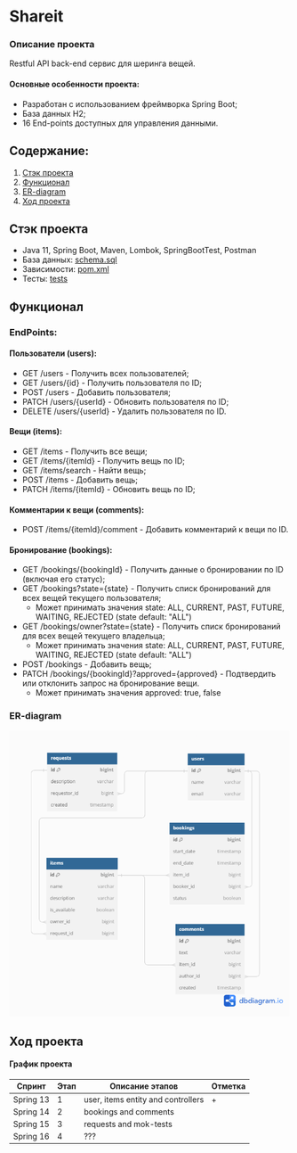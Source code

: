 # Shareit

### Описание проекта

Restful API back-end сервис для шеринга вещей.

#### Основные особенности проекта:

- Разработан с использованием фреймворка Spring Boot;
- База данных H2;
- 16 End-points доступных для управления данными.

## Содержание:

1. [Стэк проекта](#стэк-проекта)
2. [Функционал](#функционал)
3. [ER-diagram](#er-diagram)
4. [Ход проекта](#ход-проекта)

## Стэк проекта

- Java 11, Spring Boot, Maven, Lombok, SpringBootTest, Postman
- База данных: [schema.sql](src/main/resources/schema.sql)
- Зависимости: [pom.xml](pom.xml)
- Тесты: [tests](.postman)

## Функционал

### EndPoints:

#### Пользователи (users):

+ GET /users - Получить всех пользователей;
+ GET /users/{id} - Получить пользователя по ID;
+ POST /users - Добавить пользователя;
+ PATCH /users/{userId} - Обновить пользователя по ID;
+ DELETE /users/{userId} - Удалить пользователя по ID.

#### Вещи (items):

+ GET /items - Получить все вещи;
+ GET /items/{itemId} - Получить вещь по ID;
+ GET /items/search - Найти вещь;
+ POST /items - Добавить вещь;
+ PATCH /items/{itemId} - Обновить вещь по ID;

#### Комментарии к вещи (comments):
+ POST /items/{itemId}/comment - Добавить комментарий к вещи по ID.

#### Бронирование (bookings):
+ GET /bookings/{bookingId} - Получить данные о бронировании по ID (включая его статус);
+ GET /bookings?state={state} - Получить списк бронирований для всех вещей текущего пользователя; 
  - Может принимать значения state: ALL, CURRENT, PAST, FUTURE, WAITING, REJECTED (state default: "ALL")
+ GET /bookings/owner?state={state} - Получить списк бронирований для всех вещей текущего владельца;
  - Может принимать значения state: ALL, CURRENT, PAST, FUTURE, WAITING, REJECTED (state default: "ALL")
+ POST /bookings - Добавить вещь;
+ PATCH /bookings/{bookingId}?approved={approved} - Подтвердить или отклонить запрос на бронирование вещи.
  - Может принимать значения approved: true, false

### ER-diagram

![](src/main/resources/ER-diagram.png)


## Ход проекта

#### График проекта

| Спринт    | Этап | Описание этапов                    | Отметка |
|-----------|----|------------------------------------|---------|
| Spring 13 | 1  | user, items entity and controllers | +       |
| Spring 14 | 2  | bookings and comments              |         |
| Spring 15 | 3  | requests and mok-tests             |         |
| Spring 16 | 4  | ???                                |         |
